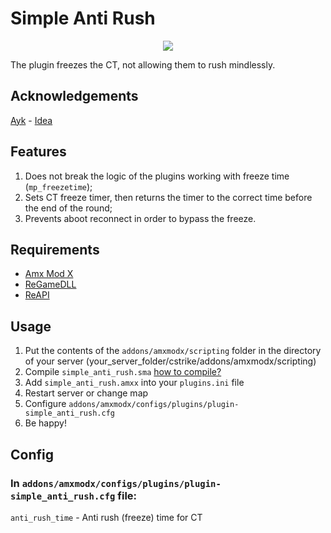 # Simple Anti Rush

<p align="center" width="100%">
  <img src="https://dev-cs.ru/data/resource_icons/1/1595.jpg?1685145487">
</p>

The plugin freezes the CT, not allowing them to rush mindlessly.

## Acknowledgements
[Ayk](https://dev-cs.ru/members/1839/) - [Idea](https://dev-cs.ru/threads/2400/page-33#post-135025)

## Features

1. Does not break the logic of the plugins working with freeze time (`mp_freezetime`);
2. Sets CT freeze timer, then returns the timer to the correct time before the end of the round;
3. Prevents aboot reconnect in order to bypass the freeze.

## Requirements

- [Amx Mod X](https://dev-cs.ru/resources/405/)
- [ReGameDLL](https://dev-cs.ru/resources/67/)
- [ReAPI](https://dev-cs.ru/resources/73/)

## Usage

1. Put the contents of the `addons/amxmodx/scripting` folder in the directory of your server (your_server_folder/cstrike/addons/amxmodx/scripting)
2. Compile `simple_anti_rush.sma` [how to compile?](https://dev-cs.ru/threads/246/)
4. Add `simple_anti_rush.amxx` into your `plugins.ini` file
5. Restart server or change map
6. Configure `addons/amxmodx/configs/plugins/plugin-simple_anti_rush.cfg`
7. Be happy!

## Config

### In `addons/amxmodx/configs/plugins/plugin-simple_anti_rush.cfg` file:

`anti_rush_time` - Anti rush (freeze) time for CT
